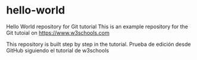 # hello-world
Hello World repository for Git tutorial
This is an example repository for the Git tutoial on https://www.w3schools.com

This repository is built step by step in the tutorial.
Prueba de edición desde GitHub siguiendo el tutorial de w3schools
